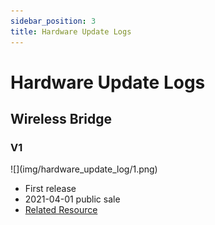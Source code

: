 ```yaml
---
sidebar_position: 3
title: Hardware Update Logs
---
```


# Hardware Update Logs

## Wireless Bridge

### V1

<div style={{ textAlign: 'center' }}>
  ![](img/hardware_update_log/1.png)
</div>

- First release
- 2021-04-01 public sale
- [Related Resource](https://resource.heltec.cn/download/Wireless_Bridge)
